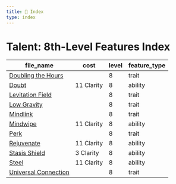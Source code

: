 ```yaml
---
title: 📑 Index
type: index
---
```


# Talent: 8th-Level Features Index

| file_name                                         | cost       | level | feature_type |
| ------------------------------------------------- | ---------- | ----- | ------------ |
| [Doubling the Hours](../Doubling%20the%20Hours)   |            | 8     | trait        |
| [Doubt](../Doubt)                                 | 11 Clarity | 8     | ability      |
| [Levitation Field](../Levitation%20Field)         |            | 8     | trait        |
| [Low Gravity](../Low%20Gravity)                   |            | 8     | trait        |
| [Mindlink](../Mindlink)                           |            | 8     | trait        |
| [Mindwipe](../Mindwipe)                           | 11 Clarity | 8     | ability      |
| [Perk](../Perk)                                   |            | 8     | trait        |
| [Rejuvenate](../Rejuvenate)                       | 11 Clarity | 8     | ability      |
| [Stasis Shield](../Stasis%20Shield)               | 3 Clarity  | 8     | ability      |
| [Steel](../Steel)                                 | 11 Clarity | 8     | ability      |
| [Universal Connection](../Universal%20Connection) |            | 8     | trait        |
